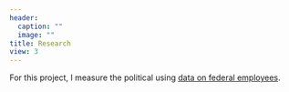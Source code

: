 ```yaml
---
header:
  caption: ""
  image: ""
title: Research
view: 3
---
```


For this project, I measure the political using [data on federal employees](https://github.com/judgelord/FederalEmployees). 